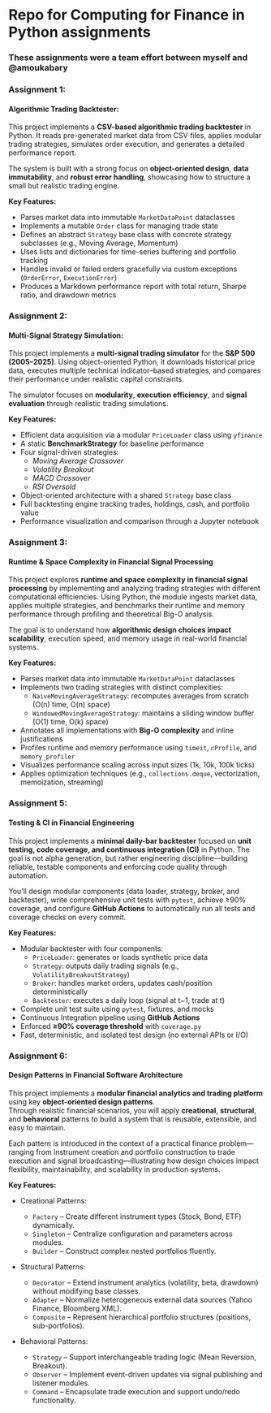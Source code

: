# Repo for Computing for Finance in Python assignments

### These assignments were a team effort between myself and @amoukabary
### Assignment 1: 
#### Algorithmic Trading Backtester: 
This project implements a **CSV-based algorithmic trading backtester** in Python. It reads pre-generated market data from CSV files, applies modular trading strategies, simulates order execution, and generates a detailed performance report.  

The system is built with a strong focus on **object-oriented design**, **data immutability**, and **robust error handling**, showcasing how to structure a small but realistic trading engine.  

**Key Features:**  
- Parses market data into immutable `MarketDataPoint` dataclasses  
- Implements a mutable `Order` class for managing trade state  
- Defines an abstract `Strategy` base class with concrete strategy subclasses (e.g., Moving Average, Momentum)  
- Uses lists and dictionaries for time-series buffering and portfolio tracking  
- Handles invalid or failed orders gracefully via custom exceptions (`OrderError`, `ExecutionError`)  
- Produces a Markdown performance report with total return, Sharpe ratio, and drawdown metrics  
  

### Assignment 2: 
#### Multi-Signal Strategy Simulation: 
This project implements a **multi-signal trading simulator** for the **S&P 500 (2005–2025)**. Using object-oriented Python, it downloads historical price data, executes multiple technical indicator–based strategies, and compares their performance under realistic capital constraints.  

The simulator focuses on **modularity**, **execution efficiency**, and **signal evaluation** through realistic trading simulations.  

**Key Features:**  
- Efficient data acquisition via a modular `PriceLoader` class using `yfinance`  
- A static **BenchmarkStrategy** for baseline performance  
- Four signal-driven strategies:  
  - *Moving Average Crossover*  
  - *Volatility Breakout*  
  - *MACD Crossover*  
  - *RSI Oversold*  
- Object-oriented architecture with a shared `Strategy` base class  
- Full backtesting engine tracking trades, holdings, cash, and portfolio value  
- Performance visualization and comparison through a Jupyter notebook  

### Assignment 3:
#### Runtime & Space Complexity in Financial Signal Processing
This project explores **runtime and space complexity in financial signal processing** by implementing and analyzing trading strategies with different computational efficiencies. Using Python, the module ingests market data, applies multiple strategies, and benchmarks their runtime and memory performance through profiling and theoretical Big-O analysis.  

The goal is to understand how **algorithmic design choices impact scalability**, execution speed, and memory usage in real-world financial systems.  

**Key Features:**  
- Parses market data into immutable `MarketDataPoint` dataclasses  
- Implements two trading strategies with distinct complexities:  
  - `NaiveMovingAverageStrategy`: recomputes averages from scratch (O(n) time, O(n) space)  
  - `WindowedMovingAverageStrategy`: maintains a sliding window buffer (O(1) time, O(k) space)  
- Annotates all implementations with **Big-O complexity** and inline justifications  
- Profiles runtime and memory performance using `timeit`, `cProfile`, and `memory_profiler`  
- Visualizes performance scaling across input sizes (1k, 10k, 100k ticks)  
- Applies optimization techniques (e.g., `collections.deque`, vectorization, memoization, streaming)  

### Assignment 5:
#### Testing & CI in Financial Engineering
This project implements a **minimal daily-bar backtester** focused on **unit testing, code coverage, and continuous integration (CI)** in Python. The goal is not alpha generation, but rather engineering discipline—building reliable, testable components and enforcing code quality through automation.  

You’ll design modular components (data loader, strategy, broker, and backtester), write comprehensive unit tests with `pytest`, achieve ≥90% coverage, and configure **GitHub Actions** to automatically run all tests and coverage checks on every commit.  

**Key Features:**  
- Modular backtester with four components:  
  - `PriceLoader`: generates or loads synthetic price data  
  - `Strategy`: outputs daily trading signals (e.g., `VolatilityBreakoutStrategy`)  
  - `Broker`: handles market orders, updates cash/position deterministically  
  - `Backtester`: executes a daily loop (signal at t−1, trade at t)  
- Complete unit test suite using `pytest`, fixtures, and mocks  
- Continuous Integration pipeline using **GitHub Actions**  
- Enforced **≥90% coverage threshold** with `coverage.py`  
- Fast, deterministic, and isolated test design (no external APIs or I/O)  

### Assignment 6:
#### Design Patterns in Financial Software Architecture
This project implements a **modular financial analytics and trading platform** using key **object-oriented design patterns**.  
Through realistic financial scenarios, you will apply **creational**, **structural**, and **behavioral** patterns to build a system that is reusable, extensible, and easy to maintain.  

Each pattern is introduced in the context of a practical finance problem—ranging from instrument creation and portfolio construction to trade execution and signal broadcasting—illustrating how design choices impact flexibility, maintainability, and scalability in production systems.  

**Key Features:**  
- Creational Patterns:
  - `Factory` – Create different instrument types (Stock, Bond, ETF) dynamically.  
  - `Singleton` – Centralize configuration and parameters across modules.  
  - `Builder` – Construct complex nested portfolios fluently.  

- Structural Patterns:
  - `Decorator` – Extend instrument analytics (volatility, beta, drawdown) without modifying base classes.  
  - `Adapter` – Normalize heterogeneous external data sources (Yahoo Finance, Bloomberg XML).  
  - `Composite` – Represent hierarchical portfolio structures (positions, sub-portfolios).  

- Behavioral Patterns: 
  - `Strategy` – Support interchangeable trading logic (Mean Reversion, Breakout).  
  - `Observer` – Implement event-driven updates via signal publishing and listener modules.  
  - `Command` – Encapsulate trade execution and support undo/redo functionality.  

